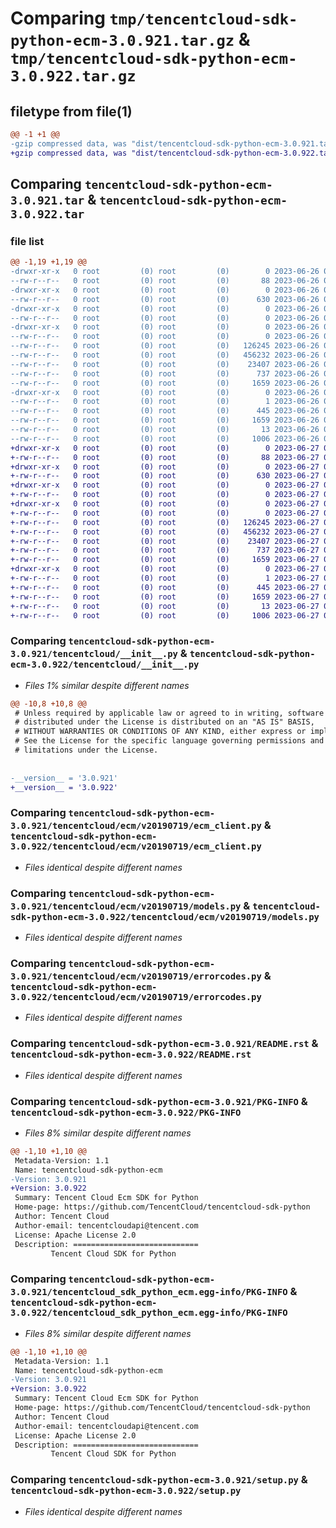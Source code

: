 # Comparing `tmp/tencentcloud-sdk-python-ecm-3.0.921.tar.gz` & `tmp/tencentcloud-sdk-python-ecm-3.0.922.tar.gz`

## filetype from file(1)

```diff
@@ -1 +1 @@
-gzip compressed data, was "dist/tencentcloud-sdk-python-ecm-3.0.921.tar", last modified: Mon Jun 26 00:23:41 2023, max compression
+gzip compressed data, was "dist/tencentcloud-sdk-python-ecm-3.0.922.tar", last modified: Tue Jun 27 00:24:04 2023, max compression
```

## Comparing `tencentcloud-sdk-python-ecm-3.0.921.tar` & `tencentcloud-sdk-python-ecm-3.0.922.tar`

### file list

```diff
@@ -1,19 +1,19 @@
-drwxr-xr-x   0 root         (0) root         (0)        0 2023-06-26 00:23:41.000000 tencentcloud-sdk-python-ecm-3.0.921/
--rw-r--r--   0 root         (0) root         (0)       88 2023-06-26 00:23:41.000000 tencentcloud-sdk-python-ecm-3.0.921/setup.cfg
-drwxr-xr-x   0 root         (0) root         (0)        0 2023-06-26 00:23:41.000000 tencentcloud-sdk-python-ecm-3.0.921/tencentcloud/
--rw-r--r--   0 root         (0) root         (0)      630 2023-06-26 00:23:41.000000 tencentcloud-sdk-python-ecm-3.0.921/tencentcloud/__init__.py
-drwxr-xr-x   0 root         (0) root         (0)        0 2023-06-26 00:23:41.000000 tencentcloud-sdk-python-ecm-3.0.921/tencentcloud/ecm/
--rw-r--r--   0 root         (0) root         (0)        0 2023-06-26 00:23:41.000000 tencentcloud-sdk-python-ecm-3.0.921/tencentcloud/ecm/__init__.py
-drwxr-xr-x   0 root         (0) root         (0)        0 2023-06-26 00:23:41.000000 tencentcloud-sdk-python-ecm-3.0.921/tencentcloud/ecm/v20190719/
--rw-r--r--   0 root         (0) root         (0)        0 2023-06-26 00:23:41.000000 tencentcloud-sdk-python-ecm-3.0.921/tencentcloud/ecm/v20190719/__init__.py
--rw-r--r--   0 root         (0) root         (0)   126245 2023-06-26 00:23:41.000000 tencentcloud-sdk-python-ecm-3.0.921/tencentcloud/ecm/v20190719/ecm_client.py
--rw-r--r--   0 root         (0) root         (0)   456232 2023-06-26 00:23:41.000000 tencentcloud-sdk-python-ecm-3.0.921/tencentcloud/ecm/v20190719/models.py
--rw-r--r--   0 root         (0) root         (0)    23407 2023-06-26 00:23:41.000000 tencentcloud-sdk-python-ecm-3.0.921/tencentcloud/ecm/v20190719/errorcodes.py
--rw-r--r--   0 root         (0) root         (0)      737 2023-06-26 00:23:41.000000 tencentcloud-sdk-python-ecm-3.0.921/README.rst
--rw-r--r--   0 root         (0) root         (0)     1659 2023-06-26 00:23:41.000000 tencentcloud-sdk-python-ecm-3.0.921/PKG-INFO
-drwxr-xr-x   0 root         (0) root         (0)        0 2023-06-26 00:23:41.000000 tencentcloud-sdk-python-ecm-3.0.921/tencentcloud_sdk_python_ecm.egg-info/
--rw-r--r--   0 root         (0) root         (0)        1 2023-06-26 00:23:41.000000 tencentcloud-sdk-python-ecm-3.0.921/tencentcloud_sdk_python_ecm.egg-info/dependency_links.txt
--rw-r--r--   0 root         (0) root         (0)      445 2023-06-26 00:23:41.000000 tencentcloud-sdk-python-ecm-3.0.921/tencentcloud_sdk_python_ecm.egg-info/SOURCES.txt
--rw-r--r--   0 root         (0) root         (0)     1659 2023-06-26 00:23:41.000000 tencentcloud-sdk-python-ecm-3.0.921/tencentcloud_sdk_python_ecm.egg-info/PKG-INFO
--rw-r--r--   0 root         (0) root         (0)       13 2023-06-26 00:23:41.000000 tencentcloud-sdk-python-ecm-3.0.921/tencentcloud_sdk_python_ecm.egg-info/top_level.txt
--rw-r--r--   0 root         (0) root         (0)     1006 2023-06-26 00:23:41.000000 tencentcloud-sdk-python-ecm-3.0.921/setup.py
+drwxr-xr-x   0 root         (0) root         (0)        0 2023-06-27 00:24:04.000000 tencentcloud-sdk-python-ecm-3.0.922/
+-rw-r--r--   0 root         (0) root         (0)       88 2023-06-27 00:24:04.000000 tencentcloud-sdk-python-ecm-3.0.922/setup.cfg
+drwxr-xr-x   0 root         (0) root         (0)        0 2023-06-27 00:24:04.000000 tencentcloud-sdk-python-ecm-3.0.922/tencentcloud/
+-rw-r--r--   0 root         (0) root         (0)      630 2023-06-27 00:24:04.000000 tencentcloud-sdk-python-ecm-3.0.922/tencentcloud/__init__.py
+drwxr-xr-x   0 root         (0) root         (0)        0 2023-06-27 00:24:04.000000 tencentcloud-sdk-python-ecm-3.0.922/tencentcloud/ecm/
+-rw-r--r--   0 root         (0) root         (0)        0 2023-06-27 00:24:04.000000 tencentcloud-sdk-python-ecm-3.0.922/tencentcloud/ecm/__init__.py
+drwxr-xr-x   0 root         (0) root         (0)        0 2023-06-27 00:24:04.000000 tencentcloud-sdk-python-ecm-3.0.922/tencentcloud/ecm/v20190719/
+-rw-r--r--   0 root         (0) root         (0)        0 2023-06-27 00:24:04.000000 tencentcloud-sdk-python-ecm-3.0.922/tencentcloud/ecm/v20190719/__init__.py
+-rw-r--r--   0 root         (0) root         (0)   126245 2023-06-27 00:24:04.000000 tencentcloud-sdk-python-ecm-3.0.922/tencentcloud/ecm/v20190719/ecm_client.py
+-rw-r--r--   0 root         (0) root         (0)   456232 2023-06-27 00:24:04.000000 tencentcloud-sdk-python-ecm-3.0.922/tencentcloud/ecm/v20190719/models.py
+-rw-r--r--   0 root         (0) root         (0)    23407 2023-06-27 00:24:04.000000 tencentcloud-sdk-python-ecm-3.0.922/tencentcloud/ecm/v20190719/errorcodes.py
+-rw-r--r--   0 root         (0) root         (0)      737 2023-06-27 00:24:04.000000 tencentcloud-sdk-python-ecm-3.0.922/README.rst
+-rw-r--r--   0 root         (0) root         (0)     1659 2023-06-27 00:24:04.000000 tencentcloud-sdk-python-ecm-3.0.922/PKG-INFO
+drwxr-xr-x   0 root         (0) root         (0)        0 2023-06-27 00:24:04.000000 tencentcloud-sdk-python-ecm-3.0.922/tencentcloud_sdk_python_ecm.egg-info/
+-rw-r--r--   0 root         (0) root         (0)        1 2023-06-27 00:24:04.000000 tencentcloud-sdk-python-ecm-3.0.922/tencentcloud_sdk_python_ecm.egg-info/dependency_links.txt
+-rw-r--r--   0 root         (0) root         (0)      445 2023-06-27 00:24:04.000000 tencentcloud-sdk-python-ecm-3.0.922/tencentcloud_sdk_python_ecm.egg-info/SOURCES.txt
+-rw-r--r--   0 root         (0) root         (0)     1659 2023-06-27 00:24:04.000000 tencentcloud-sdk-python-ecm-3.0.922/tencentcloud_sdk_python_ecm.egg-info/PKG-INFO
+-rw-r--r--   0 root         (0) root         (0)       13 2023-06-27 00:24:04.000000 tencentcloud-sdk-python-ecm-3.0.922/tencentcloud_sdk_python_ecm.egg-info/top_level.txt
+-rw-r--r--   0 root         (0) root         (0)     1006 2023-06-27 00:24:04.000000 tencentcloud-sdk-python-ecm-3.0.922/setup.py
```

### Comparing `tencentcloud-sdk-python-ecm-3.0.921/tencentcloud/__init__.py` & `tencentcloud-sdk-python-ecm-3.0.922/tencentcloud/__init__.py`

 * *Files 1% similar despite different names*

```diff
@@ -10,8 +10,8 @@
 # Unless required by applicable law or agreed to in writing, software
 # distributed under the License is distributed on an "AS IS" BASIS,
 # WITHOUT WARRANTIES OR CONDITIONS OF ANY KIND, either express or implied.
 # See the License for the specific language governing permissions and
 # limitations under the License.
 
 
-__version__ = '3.0.921'
+__version__ = '3.0.922'
```

### Comparing `tencentcloud-sdk-python-ecm-3.0.921/tencentcloud/ecm/v20190719/ecm_client.py` & `tencentcloud-sdk-python-ecm-3.0.922/tencentcloud/ecm/v20190719/ecm_client.py`

 * *Files identical despite different names*

### Comparing `tencentcloud-sdk-python-ecm-3.0.921/tencentcloud/ecm/v20190719/models.py` & `tencentcloud-sdk-python-ecm-3.0.922/tencentcloud/ecm/v20190719/models.py`

 * *Files identical despite different names*

### Comparing `tencentcloud-sdk-python-ecm-3.0.921/tencentcloud/ecm/v20190719/errorcodes.py` & `tencentcloud-sdk-python-ecm-3.0.922/tencentcloud/ecm/v20190719/errorcodes.py`

 * *Files identical despite different names*

### Comparing `tencentcloud-sdk-python-ecm-3.0.921/README.rst` & `tencentcloud-sdk-python-ecm-3.0.922/README.rst`

 * *Files identical despite different names*

### Comparing `tencentcloud-sdk-python-ecm-3.0.921/PKG-INFO` & `tencentcloud-sdk-python-ecm-3.0.922/PKG-INFO`

 * *Files 8% similar despite different names*

```diff
@@ -1,10 +1,10 @@
 Metadata-Version: 1.1
 Name: tencentcloud-sdk-python-ecm
-Version: 3.0.921
+Version: 3.0.922
 Summary: Tencent Cloud Ecm SDK for Python
 Home-page: https://github.com/TencentCloud/tencentcloud-sdk-python
 Author: Tencent Cloud
 Author-email: tencentcloudapi@tencent.com
 License: Apache License 2.0
 Description: ============================
         Tencent Cloud SDK for Python
```

### Comparing `tencentcloud-sdk-python-ecm-3.0.921/tencentcloud_sdk_python_ecm.egg-info/PKG-INFO` & `tencentcloud-sdk-python-ecm-3.0.922/tencentcloud_sdk_python_ecm.egg-info/PKG-INFO`

 * *Files 8% similar despite different names*

```diff
@@ -1,10 +1,10 @@
 Metadata-Version: 1.1
 Name: tencentcloud-sdk-python-ecm
-Version: 3.0.921
+Version: 3.0.922
 Summary: Tencent Cloud Ecm SDK for Python
 Home-page: https://github.com/TencentCloud/tencentcloud-sdk-python
 Author: Tencent Cloud
 Author-email: tencentcloudapi@tencent.com
 License: Apache License 2.0
 Description: ============================
         Tencent Cloud SDK for Python
```

### Comparing `tencentcloud-sdk-python-ecm-3.0.921/setup.py` & `tencentcloud-sdk-python-ecm-3.0.922/setup.py`

 * *Files identical despite different names*

